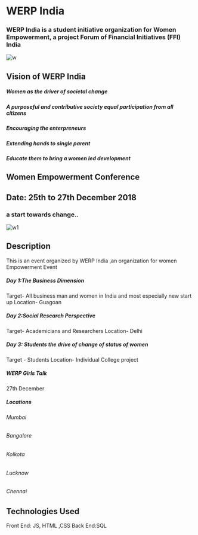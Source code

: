 # WERP India
### WERP India is a student initiative organization for Women Empowerment, a project Forum of Financial Initiatives (FFI) India 
![w](https://user-images.githubusercontent.com/44456358/47614737-6e163c00-daca-11e8-91e6-79a41efc353c.PNG)

## Vision of WERP India
 #####  Women as the driver of societal change
 #####  A purposeful and contributive society equal participation from all citizens
 #####   Encouraging the enterpreneurs
 #####  Extending hands to single parent
 #####  Educate them to bring a women led development
## Women Empowerment Conference
## Date:  25th to 27th December 2018
### a start towards change..
![w1](https://user-images.githubusercontent.com/44456358/47607944-5eecab00-da44-11e8-928a-0493e8bd98a8.PNG)
## Description
This is an event organized by WERP India ,an organization for women Empowerment
Event 
##### Day 1:The Business Dimension
 Target- All business man and women in India and most especially new start up
 Location- Guagoan 
##### Day 2:Social Research Perspective
 Target- Academicians and Researchers
 Location- Delhi
##### Day 3: Students the drive of change of status of women
 Target - Students
 Location- Individual College project
##### WERP Girls Talk 
 27th December
 ##### Locations
  ###### Mumbai
  ######  Bangalore
  ###### Kolkota
  ###### Lucknow
  ###### Chennai
## Technologies Used
Front End: JS, HTML ,CSS
Back End:SQL










  
 



